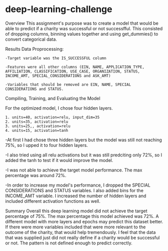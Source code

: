 # deep-learning-challenge

Overview
This assignment's purpose was to create a model that would be able to predict if a charity was successful or not successfful. This consisted of dropping columns, binning values together and using get_dummies() to convert categorical data. 

Results
Data Proprocessing: 
    
    -Target variable was the IS_SUCCESSFUL column
    
    -Features were all other columns (EIN, NAME, APPLICATION_TYPE, AFFILIATION, CLASSIFICATION, USE_CASE, ORGANIZATION, STATUS, INCOME_AMT, SPECIAL_CONSIDERATIONS and ASK_AMT)
    
    -Variables that should be removed are EIN, NAME, SPECIAL CONSIDERATIONS and STATUS.

Compiling, Training, and Evaluating the Model

For the optimized model, I chose four hidden layers.
    
    1. units=40, activation=relu, input_dim=35
    2. units=35, activation=relu
    3. units=25,, activation=relu
    4. units=15, activation=tanh

-At first I had chose three hidden layers but the model was still not reaching 75%, so I upped it to four hidden layers.

-I also tried using all relu activations but it was still predciting only 72%, so I added the tanh to test if it would improve the model.

-I was not able to achieve the target model performance. The max percentage was around 72%. 

-In order to increase my model's performance, I dropped the SPECIAL CONSIDERATIONS and STATUS variables. I also added bins for the INCOME_AMT variable. I increased the number of hidden layers and included different activation functions as well.

Summary
Overall this deep learning model did not achieve the target percentage of 75%. The max percentage this model achieved was 72%. A different model with more layers and epochs may predict this dataset better. If there were more variables included that were more relevant to the outcome of the charity, that would help tremendously. I feel that the data that was supplied just did not really define if a charity would be successful or not. The pattern is not defined enough to predict correctly. 
